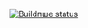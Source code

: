 [![Buildпше  status](https://ci.appveyor.com/api/projects/status/vkvadqqlsr8tiijj/branch/main?svg=true)](https://ci.appveyor.com/project/murmeownqq/1111111111-8le7v/branch/main)
